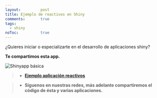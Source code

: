 ```yaml
---
layout: 		post
title: Ejemplo de reactivos en Shiny
comments:		true
tags: 
  - shiny
noToc:			true
---
```


¿Quieres iniciar o especializarte en el desarrollo de aplicaciones shiny?

**Te compartimos esta app.**

![Shinyapp básica](https://raw.githubusercontent.com/Rgrupoec/Rgrupoec.github.io/master/img/publicaciones/2017-09-01-appreactivos.gif)

> - **[Ejemplo aplicación reactivos](https://crbdlc.shinyapps.io/reactivos_rusersgroup/)**

> - **Síguenos en nuestras redes, más adelante compartiremos el código de ésta y varias aplicaciones.**
